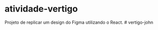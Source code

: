 # atividade-vertigo
Projeto de replicar um design do Figma utilizando o React.
#   v e r t i g o - j o h n  
 